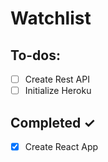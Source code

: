 # Watchlist

## To-dos:

- [ ] Create Rest API
- [ ] Initialize Heroku
 
## Completed ✓

- [x] Create React App
